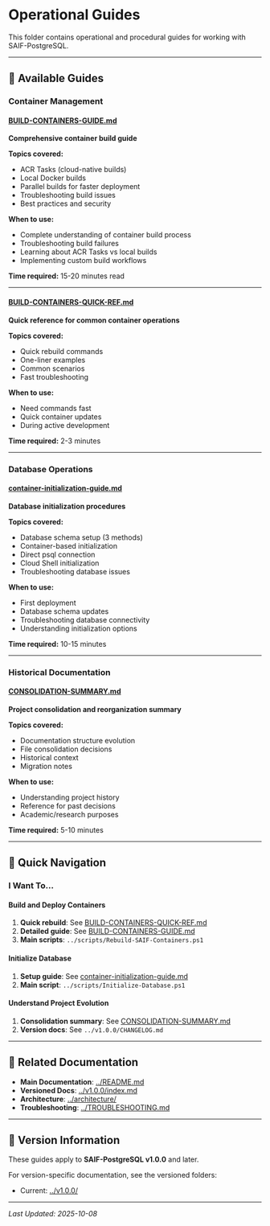 # Operational Guides

This folder contains operational and procedural guides for working with SAIF-PostgreSQL.

---

## 📘 Available Guides

### Container Management

#### [BUILD-CONTAINERS-GUIDE.md](BUILD-CONTAINERS-GUIDE.md)
**Comprehensive container build guide**

**Topics covered:**
- ACR Tasks (cloud-native builds)
- Local Docker builds
- Parallel builds for faster deployment
- Troubleshooting build issues
- Best practices and security

**When to use:**
- Complete understanding of container build process
- Troubleshooting build failures
- Learning about ACR Tasks vs local builds
- Implementing custom build workflows

**Time required:** 15-20 minutes read

---

#### [BUILD-CONTAINERS-QUICK-REF.md](BUILD-CONTAINERS-QUICK-REF.md)
**Quick reference for common container operations**

**Topics covered:**
- Quick rebuild commands
- One-liner examples
- Common scenarios
- Fast troubleshooting

**When to use:**
- Need commands fast
- Quick container updates
- During active development

**Time required:** 2-3 minutes

---

### Database Operations

#### [container-initialization-guide.md](container-initialization-guide.md)
**Database initialization procedures**

**Topics covered:**
- Database schema setup (3 methods)
- Container-based initialization
- Direct psql connection
- Cloud Shell initialization
- Troubleshooting database issues

**When to use:**
- First deployment
- Database schema updates
- Troubleshooting database connectivity
- Understanding initialization options

**Time required:** 10-15 minutes

---

### Historical Documentation

#### [CONSOLIDATION-SUMMARY.md](CONSOLIDATION-SUMMARY.md)
**Project consolidation and reorganization summary**

**Topics covered:**
- Documentation structure evolution
- File consolidation decisions
- Historical context
- Migration notes

**When to use:**
- Understanding project history
- Reference for past decisions
- Academic/research purposes

**Time required:** 5-10 minutes

---

## 🎯 Quick Navigation

### I Want To...

#### Build and Deploy Containers
1. **Quick rebuild**: See [BUILD-CONTAINERS-QUICK-REF.md](BUILD-CONTAINERS-QUICK-REF.md)
2. **Detailed guide**: See [BUILD-CONTAINERS-GUIDE.md](BUILD-CONTAINERS-GUIDE.md)
3. **Main scripts**: `../scripts/Rebuild-SAIF-Containers.ps1`

#### Initialize Database
1. **Setup guide**: See [container-initialization-guide.md](container-initialization-guide.md)
2. **Main script**: `../scripts/Initialize-Database.ps1`

#### Understand Project Evolution
1. **Consolidation summary**: See [CONSOLIDATION-SUMMARY.md](CONSOLIDATION-SUMMARY.md)
2. **Version docs**: See `../v1.0.0/CHANGELOG.md`

---

## 📂 Related Documentation

- **Main Documentation**: [../README.md](../README.md)
- **Versioned Docs**: [../v1.0.0/index.md](../v1.0.0/index.md)
- **Architecture**: [../architecture/](../architecture/)
- **Troubleshooting**: [../TROUBLESHOOTING.md](../TROUBLESHOOTING.md)

---

## 🔄 Version Information

These guides apply to **SAIF-PostgreSQL v1.0.0** and later.

For version-specific documentation, see the versioned folders:
- Current: [../v1.0.0/](../v1.0.0/)

---

*Last Updated: 2025-10-08*
